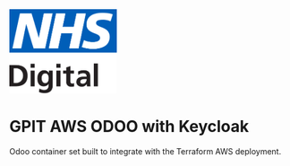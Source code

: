 <img src="./.assets/nhs-digital-logo.svg" height="150px">

# GPIT AWS ODOO with Keycloak

Odoo container set built to integrate with the Terraform AWS deployment.

